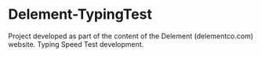 # Delement-TypingTest
Project developed as part of the content of the Delement (delementco.com) website. Typing Speed Test development.
